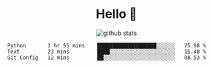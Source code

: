 <h1 align="center">Hello 👋 </h3>

<p align="center">
  <img src="https://github-readme-stats.vercel.app/api?username=syeehyn&hide=stars,prs,issues,contribs&count_private=true&hide_title=true" alt="github stats" />
</p>

<!--START_SECTION:waka-->
```text
Python       1 hr 55 mins    ███████████████████░░░░░░   75.98 % 
Text         23 mins         ████░░░░░░░░░░░░░░░░░░░░░   15.48 % 
Git Config   12 mins         ██░░░░░░░░░░░░░░░░░░░░░░░   08.53 % 
```
<!--END_SECTION:waka-->
